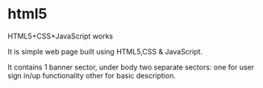 html5
=====

HTML5+CSS+JavaScript works 

It is simple web page built using HTML5,CSS & JavaScript.

It contains 1 banner sector, under body two separate sectors: one for user sign in/up functionality other for basic description.

